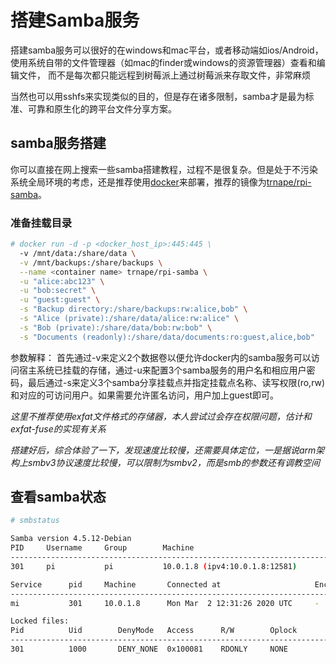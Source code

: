 # 搭建Samba服务
搭建samba服务可以很好的在windows和mac平台，或者移动端如ios/Android，使用系统自带的文件管理器（如mac的finder或windows的资源管理器）查看和编辑文件，
而不是每次都只能远程到树莓派上通过树莓派来存取文件，非常麻烦

当然也可以用sshfs来实现类似的目的，但是存在诸多限制，samba才是最为标准、可靠和原生化的跨平台文件分享方案。

## samba服务搭建
你可以直接在网上搜索一些samba搭建教程，过程不是很复杂。但是处于不污染系统全局环境的考虑，还是推荐使用[docker][]来部署，推荐的镜像为[trnape/rpi-samba][]。

### 准备挂载目录

```bash
# docker run -d -p <docker_host_ip>:445:445 \
  -v /mnt/data:/share/data \
  -v /mnt/backups:/share/backups \
  --name <container name> trnape/rpi-samba \
  -u "alice:abc123" \
  -u "bob:secret" \
  -u "guest:guest" \
  -s "Backup directory:/share/backups:rw:alice,bob" \
  -s "Alice (private):/share/data/alice:rw:alice" \
  -s "Bob (private):/share/data/bob:rw:bob" \
  -s "Documents (readonly):/share/data/documents:ro:guest,alice,bob"
```

参数解释：
首先通过-v来定义2个数据卷以便允许docker内的samba服务可以访问宿主系统已挂载的存储，通过-u来配置3个samba服务的用户名和相应用户密码，最后通过-s来定义3个samba分享挂载点并指定挂载点名称、读写权限(ro,rw)和对应的可访问用户。如果需要允许匿名访问，用户加上guest即可。

*这里不推荐使用exfat文件格式的存储器，本人尝试过会存在权限问题，估计和exfat-fuse的实现有关系*

*搭建好后，综合体验了一下，发现速度比较慢，还需要具体定位，一是据说arm架构上smbv3协议速度比较慢，可以限制为smbv2，而是smb的参数还有调教空间*

## 查看samba状态 

```bash
# smbstatus

Samba version 4.5.12-Debian
PID     Username     Group        Machine                                   Protocol Version  Encryption           Signing     
----------------------------------------------------------------------------------------------------------------------------------------
301     pi           pi           10.0.1.8 (ipv4:10.0.1.8:12581)            SMB3_11           -                    partial(AES-128-CMAC)

Service      pid     Machine       Connected at                     Encryption   Signing
---------------------------------------------------------------------------------------------
mi           301     10.0.1.8      Mon Mar  2 12:31:26 2020 UTC     -            -

Locked files:
Pid          Uid        DenyMode   Access      R/W        Oplock           SharePath   Name   Time
--------------------------------------------------------------------------------------------------
301          1000       DENY_NONE  0x100081    RDONLY     NONE             /share/mi   .   Mon Mar  2 12:31:26 2020
```


[docker]: https://github.com/latel/raspberrypi-log/blob/master/docker.md
[trnape/rpi-samba]: https://hub.docker.com/r/trnape/rpi-samba
